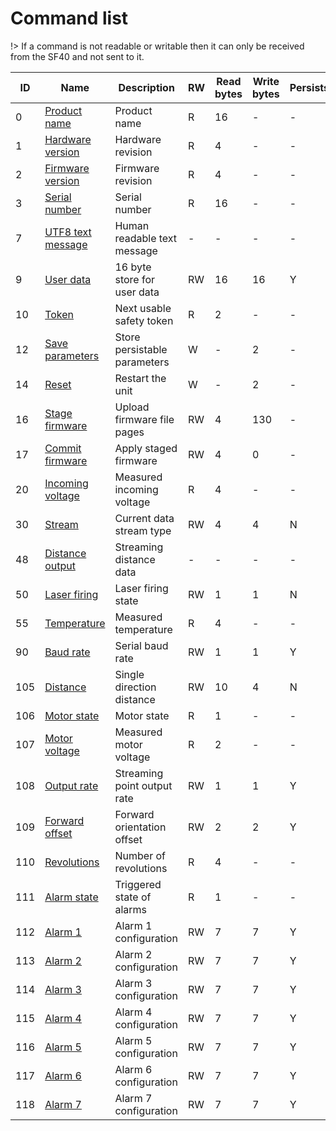 # Command list

!> If a command is not readable or writable then it can only be received from the SF40 and not sent to it.

|ID|Name|Description|RW|Read bytes|Write bytes|Persists|
|---|---|---|---|---|---|---|
|0	|[Product name](command_detail?id=product-name-0)		        	|Product name									|R	|16	|-	|-|
|1	|[Hardware version](command_detail?id=hardware-version-1)	    	|Hardware revision								|R	|4	|-	|-|
|2	|[Firmware version](command_detail?id=firmware-version-2)	    	|Firmware revision								|R	|4	|-	|-|
|3	|[Serial number](command_detail?id=serial-number-3)		    	|Serial number									|R	|16	|-	|-|
|7	|[UTF8 text message](command_detail?id=utf8-text-message-7)		|Human readable text message					|-	|-	|-	|-|
|9	|[User data](command_detail?id=user-data-9)				        |16 byte store for user data					|RW	|16	|16	|Y|
|10	|[Token](command_detail?id=token-10)					            |Next usable safety token      				    |R	|2	|-	|-|
|12	|[Save parameters](command_detail?id=save-parameters-12)		    |Store persistable parameters					|W	|-	|2	|-|
|14	|[Reset](command_detail?id=reset-14)       		                |Restart the unit            					|W	|-	|2	|-|
|16	|[Stage firmware](command_detail?id=stage-firmware-16)			    |Upload firmware file pages 					|RW	|4	|130 |-|
|17	|[Commit firmware](command_detail?id=commit-firmware-17)			|Apply staged firmware         					|RW	|4	|0	|-|
|20	|[Incoming voltage](command_detail?id=incoming-voltage-20)		    |Measured incoming voltage                      |R	|4	|-	|-|
|30	|[Stream](command_detail?id=stream-30)				                |Current data stream type						|RW	|4	|4	|N|
|48	|[Distance output](command_detail?id=distance-output-48)		        |Streaming distance data						|-	|-  |-	|-|
|50	|[Laser firing](command_detail?id=laser-firing-50)		     		|Laser firing state								|RW	|1	|1	|N|
|55	|[Temperature](command_detail?id=temperature-55)		     	  	|Measured temperature							|R	|4	|-	|-|
|90	|[Baud rate](command_detail?id=baud-rate-90)		            	|Serial baud rate								|RW	|1	|1	|Y|
|105|[Distance](command_detail?id=distance-105)		        	    |Single direction distance						    |RW	|10	|4	|N|
|106|[Motor state](command_detail?id=motor-state-106)		        |Motor state								    |R	|1	|-	|-|
|107|[Motor voltage](command_detail?id=motor-voltage-107)		        	|Measured motor voltage							|R	|2	|-	|-|
|108|[Output rate](command_detail?id=output-rate-108)	        |Streaming point output rate			        |RW	|1	|1	|Y|
|109|[Forward offset](command_detail?id=forward-offset-109)		    |Forward orientation offset						|RW	|2	|2	|Y|
|110|[Revolutions](command_detail?id=revolutions-109)		    |Number of revolutions	    		|R	|4	|-	|-|
|111|[Alarm state](command_detail?id=alarm-state-111)		    |Triggered state of alarms		    		|R	|1	|-	|-|
|112|[Alarm 1](command_detail?id=alarm-1-112)		            |Alarm 1 configuration					        |RW	|7	|7	|Y|
|113|[Alarm 2](command_detail?id=alarm-2-113)		            |Alarm 2 configuration					        |RW	|7	|7	|Y|
|114|[Alarm 3](command_detail?id=alarm-3-114)		            |Alarm 3 configuration					        |RW	|7	|7	|Y|
|115|[Alarm 4](command_detail?id=alarm-4-115)		            |Alarm 4 configuration					        |RW	|7	|7	|Y|
|116|[Alarm 5](command_detail?id=alarm-5-116)		            |Alarm 5 configuration					        |RW	|7	|7	|Y|
|117|[Alarm 6](command_detail?id=alarm-6-117)		            |Alarm 6 configuration					        |RW	|7	|7	|Y|
|118|[Alarm 7](command_detail?id=alarm-7-118)		            |Alarm 7 configuration					        |RW	|7	|7	|Y|
